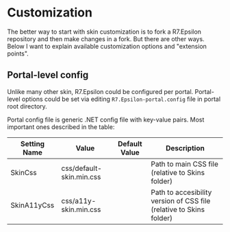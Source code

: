 # Customization

The better way to start with skin customization is to fork a R7.Epsilon repository and then make changes in a fork.
But there are other ways. Below I want to explain available customization options and "extension points".

## Portal-level config

Unlike many other skin, R7.Epsilon could be configured per portal. 
Portal-level options could be set via editing `R7.Epsilon-portal.config` file in portal root directory.

Portal config file is generic .NET config file with key-value pairs. Most important ones described in the table:

Setting Name | Value | Default Value | Description
------------ | ----- | ------------- | -----------
SkinCss | css/default-skin.min.css | | Path to main CSS file (relative to Skins folder)
SkinA11yCss | css/a11y-skin.min.css | | Path to accesibility version of CSS file (relative to Skins folder)
